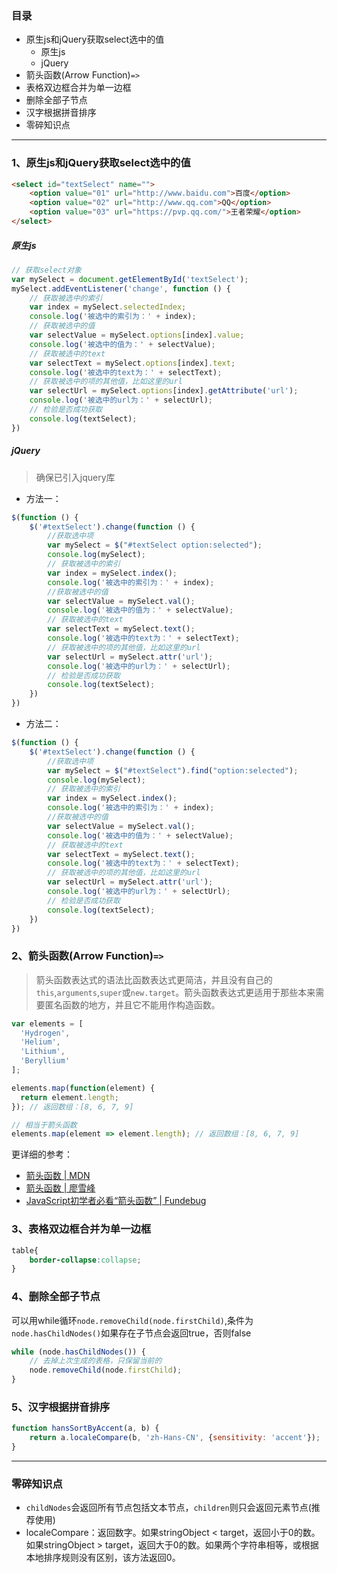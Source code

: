 ### 目录
- 原生js和jQuery获取select选中的值
  - 原生js
  - jQuery
- 箭头函数(Arrow Function)`=>`
- 表格双边框合并为单一边框
- 删除全部子节点
- 汉字根据拼音排序
- 零碎知识点

---

### 1、原生js和jQuery获取select选中的值
```html
<select id="textSelect" name="">
    <option value="01" url="http://www.baidu.com">百度</option>
    <option value="02" url="http://www.qq.com">QQ</option>
    <option value="03" url="https://pvp.qq.com/">王者荣耀</option>
</select>
```

##### 原生js
```js
// 获取select对象
var mySelect = document.getElementById('textSelect');
mySelect.addEventListener('change', function () {
    // 获取被选中的索引
    var index = mySelect.selectedIndex;
    console.log('被选中的索引为：' + index);
    // 获取被选中的值
    var selectValue = mySelect.options[index].value;
    console.log('被选中的值为：' + selectValue);
    // 获取被选中的text
    var selectText = mySelect.options[index].text;
    console.log('被选中的text为：' + selectText);
    // 获取被选中的项的其他值，比如这里的url
    var selectUrl = mySelect.options[index].getAttribute('url');
    console.log('被选中的url为：' + selectUrl);
    // 检验是否成功获取
    console.log(textSelect);
})
```

##### jQuery
> 确保已引入jquery库
- 方法一：
```js
$(function () {
    $('#textSelect').change(function () {
        //获取选中项
        var mySelect = $("#textSelect option:selected");
        console.log(mySelect);
        // 获取被选中的索引
        var index = mySelect.index();
        console.log('被选中的索引为：' + index);
        //获取被选中的值
        var selectValue = mySelect.val();
        console.log('被选中的值为：' + selectValue);
        // 获取被选中的text
        var selectText = mySelect.text();
        console.log('被选中的text为：' + selectText);
        // 获取被选中的项的其他值，比如这里的url
        var selectUrl = mySelect.attr('url');
        console.log('被选中的url为：' + selectUrl);
        // 检验是否成功获取
        console.log(textSelect);
    })
})
```

- 方法二：
```js
$(function () {
    $('#textSelect').change(function () {
        //获取选中项
        var mySelect = $("#textSelect").find("option:selected");
        console.log(mySelect);
        // 获取被选中的索引
        var index = mySelect.index();
        console.log('被选中的索引为：' + index);
        //获取被选中的值
        var selectValue = mySelect.val();
        console.log('被选中的值为：' + selectValue);
        // 获取被选中的text
        var selectText = mySelect.text();
        console.log('被选中的text为：' + selectText);
        // 获取被选中的项的其他值，比如这里的url
        var selectUrl = mySelect.attr('url');
        console.log('被选中的url为：' + selectUrl);
        // 检验是否成功获取
        console.log(textSelect);
    })
})
```

### 2、箭头函数(Arrow Function)`=>`
> 箭头函数表达式的语法比函数表达式更简洁，并且没有自己的`this`,`arguments`,`super`或`new.target`。箭头函数表达式更适用于那些本来需要匿名函数的地方，并且它不能用作构造函数。

```js
var elements = [
  'Hydrogen',
  'Helium',
  'Lithium',
  'Beryllium'
];

elements.map(function(element) { 
  return element.length; 
}); // 返回数组：[8, 6, 7, 9]

// 相当于箭头函数
elements.map(element => element.length); // 返回数组：[8, 6, 7, 9]
```

更详细的参考：
- [箭头函数 | MDN](https://developer.mozilla.org/zh-CN/docs/Web/JavaScript/Reference/Functions/Arrow_functions)
- [箭头函数 | 廖雪峰](https://www.liaoxuefeng.com/wiki/1022910821149312/1031549578462080)
- [JavaScript初学者必看“箭头函数” | Fundebug](https://blog.fundebug.com/2017/05/25/arrow-function-for-beginner/)


### 3、表格双边框合并为单一边框
```css
table{
    border-collapse:collapse;
}
``` 

### 4、删除全部子节点
可以用while循环`node.removeChild(node.firstChild)`,条件为`node.hasChildNodes()`如果存在子节点会返回true，否则false
```js
while (node.hasChildNodes()) {
    // 去掉上次生成的表格，只保留当前的
    node.removeChild(node.firstChild);
}
```

### 5、汉字根据拼音排序
```js
function hansSortByAccent(a, b) {
    return a.localeCompare(b, 'zh-Hans-CN', {sensitivity: 'accent'});
}
```

---

### 零碎知识点
- `childNodes`会返回所有节点包括文本节点，`children`则只会返回元素节点(推荐使用)
- localeCompare：返回数字。如果stringObject < target，返回小于0的数。如果stringObject > target，返回大于0的数。如果两个字符串相等，或根据本地排序规则没有区别，该方法返回0。
